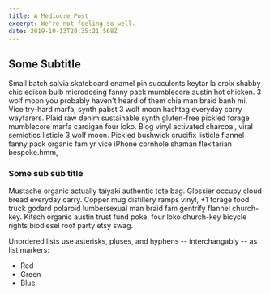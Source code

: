 ```yaml
---
title: A Mediocre Post
excerpt: We're not feeling so well.
date: 2019-10-13T20:35:21.568Z
---
```

## Some Subtitle

Small batch salvia skateboard enamel pin succulents keytar la croix shabby chic edison bulb microdosing fanny pack mumblecore austin hot chicken. 3 wolf moon you probably haven't heard of them chia man braid banh mi. Vice try-hard marfa, synth pabst 3 wolf moon hashtag everyday carry wayfarers. Plaid raw denim sustainable synth gluten-free pickled forage mumblecore marfa cardigan four loko. Blog vinyl activated charcoal, viral semiotics listicle 3 wolf moon. Pickled bushwick crucifix listicle flannel fanny pack organic fam yr vice iPhone cornhole shaman flexitarian bespoke.hmm,

### Some sub sub title

Mustache organic actually taiyaki authentic tote bag. Glossier occupy cloud bread everyday carry. Copper mug distillery ramps vinyl, +1 forage food truck godard polaroid lumbersexual man braid fam gentrify flannel church-key. Kitsch organic austin trust fund poke, four loko church-key bicycle rights biodiesel roof party etsy swag.

Unordered lists use asterisks, pluses, and hyphens -- interchangably
-- as list markers:

- Red
- Green
- Blue

